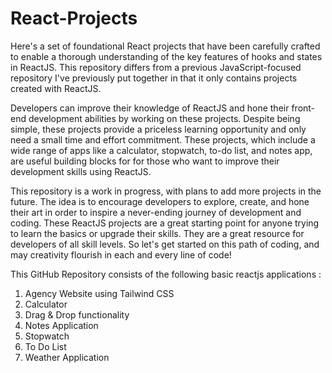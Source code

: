# React-Projects

Here's a set of foundational React projects that have been carefully crafted to enable a thorough understanding of the key features of hooks and states in ReactJS. This repository differs from a previous JavaScript-focused repository I've previously put together in that it only contains projects created with ReactJS.


Developers can improve their knowledge of ReactJS and hone their front-end development abilities by working on these projects. Despite being simple, these projects provide a priceless learning opportunity and only need a small time and effort commitment. These projects, which include a wide range of apps like a calculator, stopwatch, to-do list, and notes app, are useful building blocks for for those who want to improve their development skills using ReactJS.


This repository is a work in progress, with plans to add more projects in the future. The idea is to encourage developers to explore, create, and hone their art in order to inspire a never-ending journey of development and coding. These ReactJS projects are a great starting point for anyone trying to learn the basics or upgrade their skills. They are a great resource for developers of all skill levels. So let's get started on this path of coding, and may creativity flourish in each and every line of code!

This GitHub Repository consists of the following basic reactjs applications :

1. Agency Website using Tailwind CSS
2. Calculator
3. Drag & Drop functionality
4. Notes Application
5. Stopwatch
6. To Do List
7. Weather Application
